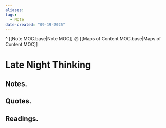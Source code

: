 ```yaml
---
aliases:
tags:
  - Note
date-created: "09-19-2025"
---
```

^ [[Note MOC.base|Note MOC]]
@ [[Maps of Content MOC.base|Maps of Content MOC]]
# Late Night Thinking
## Notes.


## Quotes.

## Readings.

